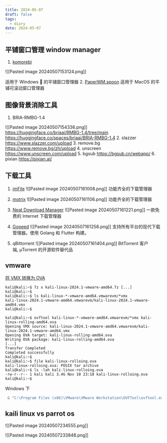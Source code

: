 ```yaml
---
title: 2024-05-07
draft: false
tags:
  - diary
date: 2024-05-07
---
```

## 平铺窗口管理 window manager
1. [komorebi](https://github.com/LGUG2Z/komorebi)

![[Pasted image 20240507153124.png]]

适用于 Windows 🍉 的平铺窗口管理器
2. [PaperWM.spoon](https://github.com/mogenson/PaperWM.spoon)
适用于 MacOS 的平铺可滚动窗口管理器
## 图像背景消除工具

1. BRIA-RMBG-1.4

![[Pasted image 20240507154336.png]]
https://huggingface.co/briaai/RMBG-1.4/tree/main
https://huggingface.co/spaces/briaai/BRIA-RMBG-1.4
2. slazzer
https://www.slazzer.com/upload
3. remove.bg
https://www.remove.bg/zh/upload
4. unscreen
https://www.unscreen.com/upload
5. bgsub
https://bgsub.cn/webapp/
6. pixian
https://pixian.ai/

## 下载工具

1. [imFile](https://github.com/imfile-io/imfile-desktop/)
![[Pasted image 20240507161008.png]]
功能齐全的下载管理器

2. [motrix](https://github.com/agalwood/Motrix)
![[Pasted image 20240507161106.png]]
功能齐全的下载管理器
4. [Neat Download Manager](https://www.neatdownloadmanager.com/index.php/en/)
![[Pasted image 20240507161221.png]]
一款免费的 Internet 下载管理器
1. [Gopeed](https://github.com/GopeedLab/gopeed)
![[Pasted image 20240507161258.png]]
支持所有平台的现代下载管理器。使用 Golang 和 Flutter 构建。
3. qBittorrent
![[Pasted image 20240507161404.png]]
BitTorrent 客户端, μTorrent 的开源软件替代品

## vmware

[将 VMX 转换为 OVA](https://www.kali.org/docs/virtualization/converting-vmx-to-ova/)

```shell
kali@kali:~$ 7z x kali-linux-2024.1-vmware-amd64.7z [...] 
kali@kali:~$ 
kali@kali:~$ ls kali-linux-*-vmware-amd64.vmwarevm/*vmx 
kali-linux-2024.1-vmware-amd64.vmwarevm/kali-linux-2024.1-vmware-amd64.vmx 
kali@kali:~$
```

```shell
kali@kali:~$ ovftool kali-linux-*-vmware-amd64.vmwarevm/*vmx kali-linux-rolling-amd64.ova 
Opening VMX source: kali-linux-2024.1-vmware-amd64.vmwarevm/kali-linux-2024.1-vmware-amd64.vmx 
Opening OVA target: kali-linux-rolling-amd64.ova 
Writing OVA package: kali-linux-rolling-amd64.ova 
[...] 
Transfer Completed 
Completed successfully 
kali@kali:~$ 
kali@kali:~$ file kali-linux-rolloing.ova 
kali-linux-rolloing.ova: POSIX tar archive 
kali@kali:~$ ls -lah kali-linux-rolloing.ova 
-rw-r--r-- 1 kali kali 3.4G Nov 10 23:18 kali-linux-rolloing.ova 
kali@kali:~$
```

Windows 下 

```powershell
 & "C:\Program Files (x86)\VMware\VMware Workstation\OVFTool\ovftool.exe" "D:\Virtual Machines\kali-linux-2024.1-vmware-amd64.vmwarevm\kali-linux-2024.1-vmware-amd64.vmx" "D:\Virtual Machines\kali-linux-rolling-amd64.ova"
```

## kaili linux vs  parrot os

![[Pasted image 20240507234555.png]]

![[Pasted image 20240507233848.png]]